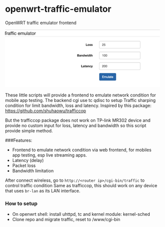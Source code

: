 # openwrt-traffic-emulator
OpenWRT traffic emulator frontend

![Demo](traffic-emulator.png)

These little scripts will provide a frontend to emulate network condition for mobile app testing. The backend cgi use tc qdisc to setup Traffic sharping condition for limit bandwidth, loss and latency.
Inspired by this package: https://github.com/shuhaowu/trafficcop

But the trafficcop package does not work on TP-link MR302 device and provide no custom input for loss, latency and bandwidth so this script provide simple method.

###Features:

* Frontend to emulate network condition via web frontend, for mobiles app testing, esp live streaming apps.
 * Latency (delay)
 * Packet loss
 * Bandwidth limitation

After connect wireless, go to `http://<router ip>/cgi-bin/traffic` to control traffic condition
Same as trafficcop, this should work on any device that uses `br-lan` as its LAN interface.

### How to setup

* On openwrt shell: install uhttpd, tc and kernel module: kernel-sched
* Clone repo and migrate traffic, reset to /www/cgi-bin 

